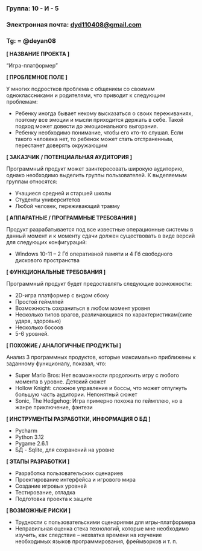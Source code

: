 ### Группа: 10 - И - 5
### Электронная почта: dyd110408@gmail.com 
### Tg: = @deyan08


**[ НАЗВАНИЕ ПРОЕКТА ]**

“Игра-платформер”

**[ ПРОБЛЕМНОЕ ПОЛЕ ]**

У многих подростков проблема с общением со своимим одноклассниками и родителями, что
приводит к следующим проблемам:
* Ребенку иногда бывает некому высказаться о своих переживаниях, 
поэтому все эмоции и мысли приходится держать в себе. Такой подход может довести 
до эмоционального выгорания.
* Ребенку необходимо понимание, чтобы его кто-то слушал. Если такого человека нет,
то ребенок может стать отстраненным, перестанет доверять окружающим 

**[ ЗАКАЗЧИК / ПОТЕНЦИАЛЬНАЯ АУДИТОРИЯ ]**

Программный продукт может заинтересовать широкую аудиторию, однако необходимо выделить 
группы пользователей. К выделяемым группам относятся:

* Учащиеся средней и старшей школы
* Студенты университетов
* Любой человек, переживающий травму

**[ АППАРАТНЫЕ / ПРОГРАММНЫЕ ТРЕБОВАНИЯ ]** 

Продукт разрабатывается под все известные операционные системы в 
данный момент и к моменту сдачи должен существовать в 
виде версий для следующих конфигураций:

* Windows 10-11 – 2 Гб оперативной памяти и 4 Гб свободного дискового пространства 

**[ ФУНКЦИОНАЛЬНЫЕ ТРЕБОВАНИЯ ]**

Программный продукт будет предоставлять следующие возможности:

* 2D-игра платформер с видом сбоку
* Простой геймлпей
* Возможность сохраниться в любом момент уровня
* Несколько типов врагов, различающихся по характеристикам(силе удара, здоровью)
* Несколько босоов
* 5-6 уровней.

**[ ПОХОЖИЕ / АНАЛОГИЧНЫЕ ПРОДУКТЫ ]**

Анализ 3 программных продуктов, которые максимально 
приближены к заданному функционалу, показал, что:

* Super Mario Bros: Нет возможности продолжить игру с любого момента в уровне. Детский сюжет
* Hollow Knight: сложное управление и боссы, что может отпугнуть большую часть аудитории.
Непонятный сюжет
* Sonic, The Hedgehog: Игра примерно похожа по геймплею, но в жанре приключение, фэнтези

**[ ИНСТРУМЕНТЫ РАЗРАБОТКИ, ИНФОРМАЦИЯ О БД ]**

* Pycharm
* Python 3.12
* Pygame 2.6.1
* БД - Sqlite, для сохранений на уровне

**[ ЭТАПЫ РАЗРАБОТКИ ]**

*	Разработка пользовательских сценариев
*	Проектирование интерфейса и игрового мира
*   Создание игровых уровней
*	Тестирование, отладка
*	Подготовка проекта к защите

**[ ВОЗМОЖНЫЕ РИСКИ ]**

*   Трудности с пользовательскими сценариями для игры-платформера
*	Неправильная оценка стека технологий, которые мне 
необходимо изучить, как следствие – нехватка времени на изучение    
необходимых языков программирования, фреймворков и т. п.
